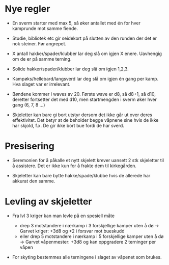 # Nye regler

* En sverm starter med max 5, så øker antallet med én for hver kamprunde mot
  samme fiende.

* Studie, bibliotek etc gir seidekort på slutten av den runden der det er nok
  steiner. Før angrepet.

* X antall hakker/spader/klubber lar deg slå om igjen X enere. Uavhengig om de
  er på samme terning.

* Solide hakker/spader/klubber lar deg slå om igjen 1,2,3.

* Kampøks/hellebard/langsverd lar deg slå om igjen én gang per kamp. Hva slaget
  var er irrelevant.

* Bøndene kommer i waves av 20. Første wave er d8, så d8+1, så d10, deretter
  fortsetter det med d10, men startmengden i sverm øker hver gang (6, 7, 8 ...)

* Skjeletter kan bare gi bort utstyr dersom det ikke går ut over deres effektivitet.
  Det betyr at de beholder begge våpnene sine hvis de ikke har skjold, f.x.
  De gir ikke bort bue fordi de har sverd.

# Presisering

* Seremonien for å påkalle et nytt skjelett krever uansett 2 stk skjeletter til
  å assistere. Det er ikke kun for å frakte dem til kirkegården.

* Skjeletter kan bare bytte hakke/spade/klubbe hvis de allerede har akkurat den
  samme.

# Levling av skjeletter

* Fra lvl 3 kriger kan man levle på en spesiell måte
  - drep 3 motstandere i nærkamp i 3 forskjellige kamper uten å dø
    -> Garvet kriger: +3d8 og +2 i forsvar mot bueskudd
  - eller drep 5 motstandere i nærkamp i 5 forskjellige kamper uten å dø
    -> Garvet våpenmester: +3d8 og kan oppgradere 2 terninger per våpen

* For skyting bestemmes alle terningene i slaget av våpenet som brukes.
